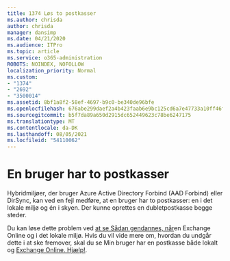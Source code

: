 ```yaml
---
title: 1374 Løs to postkasser
ms.author: chrisda
author: chrisda
manager: dansimp
ms.date: 04/21/2020
ms.audience: ITPro
ms.topic: article
ms.service: o365-administration
ROBOTS: NOINDEX, NOFOLLOW
localization_priority: Normal
ms.custom:
- "1374"
- "2692"
- "3500014"
ms.assetid: 8bf1a8f2-58ef-4697-b9c0-be340de96bfe
ms.openlocfilehash: 676abe299daef2a4b423faab6e9bc125cd6a7e47733a10ff46f9f492cc5ad34d
ms.sourcegitcommit: b5f7da89a650d2915dc652449623c78be6247175
ms.translationtype: MT
ms.contentlocale: da-DK
ms.lasthandoff: 08/05/2021
ms.locfileid: "54110062"
---
```

# <a name="a-user-has-two-mailboxes"></a>En bruger har to postkasser

Hybridmiljøer, der bruger Azure Active Directory Forbind (AAD Forbind) eller DirSync, kan ved en fejl medføre, at en bruger har to postkasser: en i det lokale miljø og én i skyen. Der kunne oprettes en dubletpostkasse begge steder.

Du kan løse dette problem ved [at se Sådan gendannes, når](https://docs.microsoft.com/exchange/troubleshoot/move-mailboxes/mailbox-exists-exo-onpremises)en Exchange Online og i det lokale miljø. Hvis du vil vide mere om, hvordan du undgår dette i at ske fremover, skal du se Min bruger har en postkasse både lokalt og [Exchange Online. Hjælp!](https://techcommunity.microsoft.com/t5/Exchange-Team-Blog/My-user-has-a-mailbox-both-on-premises-and-in-Exchange-Online/ba-p/846809).
